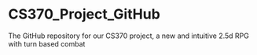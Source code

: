 # CS370_Project_GitHub
The GitHub repository for our CS370 project, a new and intuitive 2.5d RPG with turn based combat
